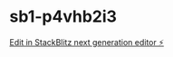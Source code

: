 # sb1-p4vhb2i3

[Edit in StackBlitz next generation editor ⚡️](https://stackblitz.com/~/github.com/Malligan1/sb1-p4vhb2i3)